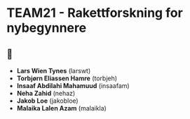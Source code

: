 # TEAM21 - Rakettforskning for nybegynnere

## 🚀
- **Lars Wien Tynes** (larswt)
- **Torbjørn Eliassen Hamre** (torbjeh)
- **Insaaf Abdilahi Mahamuud** (insaafam)
- **Neha Zahid** (nehaz)
- **Jakob Loe** (jakobloe)
- **Malaika Lalen Azam** (malaikla)
